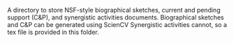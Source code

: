 A directory to store NSF-style biographical sketches, current and pending support (C&P), and synergistic activities documents.
Biographical sketches and C&P can be generated using ScienCV
Synergistic activities cannot, so a tex file is provided in this folder.